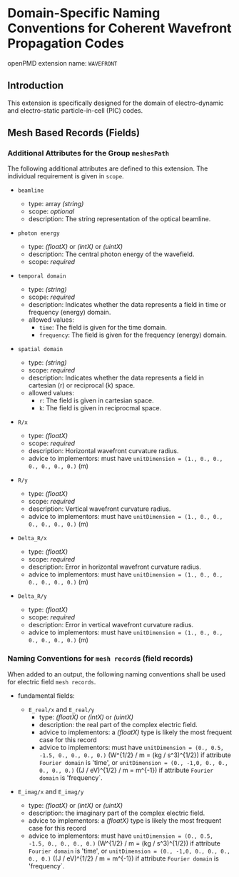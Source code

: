 Domain-Specific Naming Conventions for Coherent Wavefront Propagation Codes
===========================================================================

openPMD extension name: `WAVEFRONT`


Introduction
------------

This extension is specifically designed for the domain of electro-dynamic and
electro-static particle-in-cell (PIC) codes.

Mesh Based Records (Fields)
---------------------------

### Additional Attributes for the Group `meshesPath`

The following additional attributes are defined to this extension.
The individual requirement is given in `scope`.

  - `beamline`
    - type: array *(string)*
    - scope: *optional*
    - description: The string representation of the optical beamline.

  - `photon energy`
    - type: *(floatX)* or *(intX)* or *(uintX)*
    - description: The central photon energy of the wavefield.
    - scope: *required*

  - `temporal domain`
    - type: *(string)*
    - scope: *required*
    - description: Indicates whether the data represents a field in time or
      frequency (energy) domain.
    - allowed values:
      - `time`: The field is given for the time domain.
      - `frequency`: The field is given for the frequency (energy) domain.

  - `spatial domain`
    - type: *(string)*
    - scope: *required*
    - description: Indicates whether the data represents a field in cartesian
      (r) or reciprocal (k) space.
    - allowed values:
      - `r`: The field is given in cartesian space.
      - `k`: The field is given in reciprocmal space.

  - `R/x`
    - type: *(floatX)*
    - scope: *required*
    - description: Horizontal wavefront curvature radius.
    - advice to implementors: must have
                              `unitDimension = (1., 0., 0., 0., 0., 0., 0.)`
                              (m)

  - `R/y`
    - type: *(floatX)*
    - scope: *required*
    - description: Vertical wavefront curvature radius.
    - advice to implementors: must have
                              `unitDimension = (1., 0., 0., 0., 0., 0., 0.)`
                              (m)

  - `Delta_R/x`
    - type: *(floatX)*
    - scope: *required*
    - description: Error in horizontal wavefront curvature radius.
    - advice to implementors: must have
                              `unitDimension = (1., 0., 0., 0., 0., 0., 0.)`
                              (m)

  - `Delta_R/y`
    - type: *(floatX)*
    - scope: *required*
    - description: Error in vertical wavefront curvature radius.
    - advice to implementors: must have
                              `unitDimension = (1., 0., 0., 0., 0., 0., 0.)`
                              (m)


### Naming Conventions for `mesh record`s (field records)

When added to an output, the following naming conventions shall be used for
electric field `mesh records`.

- fundamental fields:
  - `E_real/x` and `E_real/y`
    - type: *(floatX)* or *(intX)* or *(uintX)*
    - description: the real part of the complex electric field.
    - advice to implementors: a *(floatX)* type is likely the most frequent case
                              for this record
    - advice to implementors: must have
                              `unitDimension = (0., 0.5, -1.5, 0., 0., 0., 0.)`
                              (W^{1/2} / m = (kg / s^3)^{1/2})
                              if attribute `Fourier domain` is 'time', or
                              `unitDimension = (0., -1,0, 0., 0., 0., 0., 0.)`
                              ((J / eV)^{1/2} / m  = m^{-1})
                              if attribute `Fourier domain` is 'frequency`.
 
 - `E_imag/x` and `E_imag/y`
    - type: *(floatX)* or *(intX)* or *(uintX)*
    - description: the imaginary part of the complex electric field.
    - advice to implementors: a *(floatX)* type is likely the most frequent case
                              for this record
    - advice to implementors: must have
                              `unitDimension = (0., 0.5, -1.5, 0., 0., 0., 0.)`
                              (W^{1/2} / m = (kg / s^3)^{1/2})
                              if attribute `Fourier domain` is 'time', or
                              `unitDimension = (0., -1,0, 0., 0., 0., 0., 0.)`
                              ((J / eV)^{1/2} / m  = m^{-1})
                              if attribute `Fourier domain` is 'frequency`.


